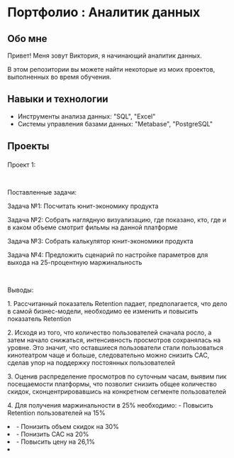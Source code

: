 # Портфолио : Аналитик данных

## Обо мне

Привет! Меня зовут Виктория, я начинающий аналитик данных.

В этом репозитории вы можете найти некоторые из моих проектов, выполненных во время обучения.
<br>

## Навыки и технологии
- Инструменты анализа данных: "SQL", "Excel"
- Системы управления базами данных: "Metabase", "PostgreSQL"


## Проекты<p>
<p> Проект 1: <p>
<br>    
<p> Поставленные задачи: <p>
<p> Задача №1: Посчитать юнит-экономику продукта <p>
<p> Задача №2: Собрать наглядную визуализацию, где показано, кто, где и в каком объеме смотрит фильмы на данной платформе <p>
<p> Задача №3: Собрать калькулятор юнит-экономики продукта <p>
<p> Задача №4: Предложить сценарий по настройке параметров для выхода на 25-процентную маржинальность <p>
<br>
<p> Выводы: <p>
<p> 1. Рассчитанный показатель Retention падает, предполагается, что дело в самой бизнес-модели, необходимо ее изменить и повысить показатель Retention <p>
<p> 2. Исходя из того, что количество пользователей сначала росло, а затем начало снижаться, интенсивность просмотров сохранялась на уровне. Это значит, что оставшиеся пользователи стали пользоваться кинотеатром чаще и больше, следовательно можно снизить CAC, сделав упор на поддержку постоянных пользователей <p>
<p> 3. Оценив распределение просмотров по суточным часам, выявим пик посещаемости платформы, что позволит снизить общее количество скидок, сконцентрировавшись на конкретном сегменте пользователей
<p> 4. Для получения маржинальности в 25% необходимо:
- Повысить Retention пользователей на 15%<li>
- Понизить объем скидок на 30%<li>
- Понизить CAC на 20%<li>
- Повысить цену на 26,1%<li>
